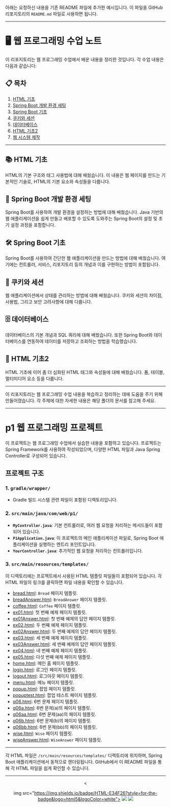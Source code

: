 아래는 요청하신 내용을 기존 README 파일에 추가한 예시입니다. 이 파일을 GitHub 리포지토리의 `README.md` 파일로 사용하면 됩니다.

---

# 🖥️ 웹 프로그래밍 수업 노트

이 리포지토리는 웹 프로그래밍 수업에서 배운 내용을 정리한 것입니다. 각 수업 내용은 다음과 같습니다:

## 📋 목차

1. [HTML 기초](https://github.com/umyunsang/Web_Programming/tree/main/%EC%9B%B9%ED%94%84%EB%A1%9C%EA%B7%B8%EB%9E%98%EB%B0%8D/1.%20HTML%20%EA%B8%B0%EC%B4%88)
2. [Spring Boot 개발 환경 세팅](https://github.com/umyunsang/Web_Programming/tree/main/%EC%9B%B9%ED%94%84%EB%A1%9C%EA%B7%B8%EB%9E%98%EB%B0%8D/2.%20Spring%20Boot%20%EA%B0%9C%EB%B0%9C%20%ED%99%98%EA%B2%BD%20%EC%84%B8%ED%8C%85)
3. [Spring Boot 기초](https://github.com/umyunsang/Web_Programming/tree/main/%EC%9B%B9%ED%94%84%EB%A1%9C%EA%B7%B8%EB%9E%98%EB%B0%8D/3.%20Spring%20Boot%20%EA%B8%B0%EC%B4%88)
4. [쿠키와 세션](https://github.com/umyunsang/Web_Programming/tree/main/%EC%9B%B9%ED%94%84%EB%A1%9C%EA%B7%B8%EB%9E%98%EB%B0%8D/4.%20%EC%BF%A0%ED%82%A4%EC%99%80%20%EC%84%B8%EC%85%98)
5. [데이터베이스](https://github.com/umyunsang/Web_Programming/tree/main/%EC%9B%B9%ED%94%84%EB%A1%9C%EA%B7%B8%EB%9E%98%EB%B0%8D/5.%20%EB%8D%B0%EC%9D%B4%ED%84%B0%EB%B2%A0%EC%9D%B4%EC%8A%A4)
6. [HTML 기초2](https://github.com/umyunsang/Web_Programming/tree/main/%EC%9B%B9%ED%94%84%EB%A1%9C%EA%B7%B8%EB%9E%98%EB%B0%8D/6.%20HTML%20%EA%B8%B0%EC%B4%882)
7. [웹 시스템 제작](https://github.com/umyunsang/Web_Programming/tree/main/%EC%9B%B9%ED%94%84%EB%A1%9C%EA%B7%B8%EB%9E%98%EB%B0%8D/7.%20%EC%9B%B9%20%EC%8B%9C%EC%8A%A4%ED%85%9C%20%EC%A0%9C%EC%9E%91)

---

## 📚 HTML 기초

HTML의 기본 구조와 태그 사용법에 대해 배웠습니다. 이 내용은 웹 페이지를 만드는 기본적인 기술로, HTML의 기본 요소와 속성들을 다룹니다.

## 🚀 Spring Boot 개발 환경 세팅

Spring Boot를 사용하여 개발 환경을 설정하는 방법에 대해 배웠습니다. Java 기반의 웹 애플리케이션을 쉽게 만들고 배포할 수 있도록 도와주는 Spring Boot의 설정 및 초기 설정 과정을 포함합니다.

## 🛠️ Spring Boot 기초

Spring Boot를 사용하여 간단한 웹 애플리케이션을 만드는 방법에 대해 배웠습니다. 여기에는 컨트롤러, 서비스, 리포지토리 등의 개념과 이를 구현하는 방법이 포함됩니다.

## 🍪 쿠키와 세션

웹 애플리케이션에서 상태를 관리하는 방법에 대해 배웠습니다. 쿠키와 세션의 차이점, 사용법, 그리고 보안 고려사항에 대해 다룹니다.

## 🗄️ 데이터베이스

데이터베이스의 기본 개념과 SQL 쿼리에 대해 배웠습니다. 또한 Spring Boot와 데이터베이스를 연동하여 데이터를 저장하고 조회하는 방법을 학습했습니다.

## 📑 HTML 기초2

HTML 기초에 이어 좀 더 심화된 HTML 태그와 속성들에 대해 배웠습니다. 폼, 테이블, 멀티미디어 요소 등을 다룹니다.

---

이 리포지토리는 웹 프로그래밍 수업 내용을 복습하고 정리하는 데에 도움을 주기 위해 만들어졌습니다. 각 주제에 대한 자세한 내용은 해당 폴더의 문서를 참고해 주세요.

---

# p1 웹 프로그래밍 프로젝트

이 프로젝트는 웹 프로그래밍 수업에서 실습한 내용을 포함하고 있습니다. 프로젝트는 Spring Framework를 사용하여 작성되었으며, 다양한 HTML 파일과 Java Spring Controller로 구성되어 있습니다.

## 프로젝트 구조

### 1. `gradle/wrapper/`
- Gradle 빌드 시스템 관련 파일이 포함된 디렉토리입니다.

### 2. `src/main/java/com/web/p1/`
- **`MyController.java`**: 기본 컨트롤러로, 여러 웹 요청을 처리하는 메서드들이 포함되어 있습니다.
- **`P1Application.java`**: 이 프로젝트의 메인 애플리케이션 파일로, Spring Boot 애플리케이션을 실행하는 엔트리 포인트입니다.
- **`YourController.java`**: 추가적인 웹 요청을 처리하는 컨트롤러입니다.

### 3. `src/main/resources/templates/`
이 디렉토리에는 프로젝트에서 사용된 HTML 템플릿 파일들이 포함되어 있습니다. 각 HTML 파일의 링크를 클릭하면 파일 내용을 확인할 수 있습니다.

- [bread.html](./src/main/resources/templates/bread.html): `Bread` 페이지 템플릿.
- [breadAnswer.html](./src/main/resources/templates/breadAnswer.html): `BreadAnswer` 페이지 템플릿.
- [coffee.html](./src/main/resources/templates/coffee.html): `Coffee` 페이지 템플릿.
- [ex01.html](./src/main/resources/templates/ex01.html): 첫 번째 예제 페이지 템플릿.
- [ex01Answer.html](./src/main/resources/templates/ex01Answer.html): 첫 번째 예제의 답안 페이지 템플릿.
- [ex02.html](./src/main/resources/templates/ex02.html): 두 번째 예제 페이지 템플릿.
- [ex02Answer.html](./src/main/resources/templates/ex02Answer.html): 두 번째 예제의 답안 페이지 템플릿.
- [ex03.html](./src/main/resources/templates/ex03.html): 세 번째 예제 페이지 템플릿.
- [ex03Answer.html](./src/main/resources/templates/ex03Answer.html): 세 번째 예제의 답안 페이지 템플릿.
- [ex04.html](./src/main/resources/templates/ex04.html): 네 번째 예제 페이지 템플릿.
- [ex05.html](./src/main/resources/templates/ex05.html): 다섯 번째 예제 페이지 템플릿.
- [home.html](./src/main/resources/templates/home.html): 메인 홈 페이지 템플릿.
- [login.html](./src/main/resources/templates/login.html): 로그인 페이지 템플릿.
- [logout.html](./src/main/resources/templates/logout.html): 로그아웃 페이지 템플릿.
- [menu.html](./src/main/resources/templates/menu.html): 메뉴 페이지 템플릿.
- [popup.html](./src/main/resources/templates/popup.html): 팝업 페이지 템플릿.
- [popuptest.html](./src/main/resources/templates/popuptest.html): 팝업 테스트 페이지 템플릿.
- [q06.html](./src/main/resources/templates/q06.html): 6번 문제 페이지 템플릿.
- [q06a.html](./src/main/resources/templates/q06a.html): 6번 문제(a)의 페이지 템플릿.
- [q06aa.html](./src/main/resources/templates/q06aa.html): 6번 문제(aa)의 페이지 템플릿.
- [q06b.html](./src/main/resources/templates/q06b.html): 6번 문제(b)의 페이지 템플릿.
- [q06bb.html](./src/main/resources/templates/q06bb.html): 6번 문제(bb)의 페이지 템플릿.
- [wise.html](./src/main/resources/templates/wise.html): `Wise` 페이지 템플릿.
- [wiseAnswer.html](./src/main/resources/templates/wiseAnswer.html): `WiseAnswer` 페이지 템플릿.

---

각 HTML 파일은 `/src/main/resources/templates/` 디렉토리에 위치하며, Spring Boot 애플리케이션에서 동적으로 렌더링됩니다. GitHub에서 이 README 파일을 통해 각 HTML 파일을 쉽게 확인할 수 있습니다.

---

<div align="center">
    <

img src="https://img.shields.io/badge/HTML-E34F26?style=for-the-badge&logo=html5&logoColor=white">
    <img src="https://img.shields.io/badge/Spring%20Boot-6DB33F?style=for-the-badge&logo=spring-boot&logoColor=white">
    <img src="https://img.shields.io/badge/Database-003B57?style=for-the-badge&logo=database&logoColor=white">
</div>
